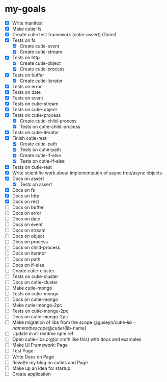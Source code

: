 # my-goals
- [x] Write manifest
- [x] Make cutie-fs
- [x] Create cutie test framework (cutie-assert) (Done)
- [x] Tests on fs
  - [x] Create cutie-event
  - [x] Create cutie-stream
- [x] Tests on http
  - [x] Create cutie-object
  - [x] Create cutie-process
- [x] Tests on buffer
  - [x] Create cutie-iterator
- [x] Tests on error
- [x] Tests on date
- [x] Tests on event
- [x] Tests on cutie-stream
- [x] Tests on cutie-object
- [x] Tests on cutie-process
  - [x] Create cutie-child-process
  - [x] Tests on cutie-child-process
- [x] Tests on cutie-iterator
- [x] Finish cutie-rest
  - [x] Create cutie-path
  - [x] Tests on cutie-path
  - [x] Create cutie-if-else
  - [x] Tests on cutie-if-else
- [x] Tests on cutie-rest
- [x] Write scientific work about implementation of async tree/async objects
- [x] Docs on assert
  - [x] Tests on assert
- [x] Docs on fs
- [x] Docs on http
- [x] Docs on rest
- [ ] Docs on buffer
- [ ] Docs on error
- [ ] Docs on date
- [ ] Docs on event
- [ ] Docs on stream
- [ ] Docs on object
- [ ] Docs on process
- [ ] Docs on child-process
- [ ] Docs on iterator
- [ ] Docs on path
- [ ] Docs on if-else
- [ ] Create cutie-cluster
- [ ] Tests on cutie-cluster
- [ ] Docs on cutie-cluster
- [ ] Make cutie-mongo
- [ ] Tests on cutie-mongo
- [ ] Docs on cutie-mongo
- [ ] Make cutie-mongo-2pc
- [ ] Tests on cutie-mongo-2pc
- [ ] Docs on cutie-mongo-2pc
- [ ] Make migration of libs from the scope @guseyn/cutie-${lib-name} to the scope @cutie/${lib-name}
- [ ] Update in all readme npm ref
- [ ] Open cutie-libs.org(or smth like this) with docs and examples
- [ ] Make UI Framework: Page
- [ ] Test Page
- [ ] Write Docs on Page
- [ ] Rewrite my blog on cuties and Page
- [ ] Make up an idea for startup
- [ ] Create application
